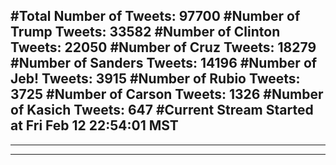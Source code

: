 #Total Number of Tweets: 97700 
#Number of Trump Tweets: 33582
#Number of Clinton Tweets: 22050
#Number of Cruz Tweets: 18279
#Number of Sanders Tweets: 14196
#Number of Jeb! Tweets: 3915
#Number of Rubio Tweets: 3725
#Number of Carson Tweets: 1326
#Number of Kasich Tweets: 647
#Current Stream Started at Fri Feb 12 22:54:01 MST
---
---
---
